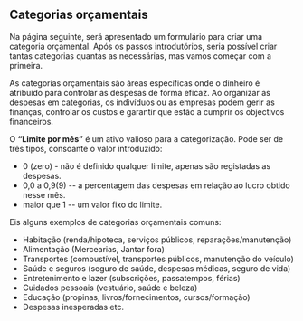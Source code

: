 ## Categorias orçamentais

Na página seguinte, será apresentado um formulário para criar uma categoria orçamental. 
Após os passos introdutórios, seria possível criar tantas categorias quantas as necessárias, mas vamos começar com 
a primeira. 

As categorias orçamentais são áreas específicas onde o dinheiro é atribuído para controlar as despesas de forma eficaz. 
Ao organizar as despesas em categorias, os indivíduos ou as empresas podem gerir as finanças, controlar os custos e 
garantir que estão a cumprir os objectivos financeiros.

O **“Limite por mês”** é um ativo valioso para a categorização. Pode ser de três tipos, consoante o valor introduzido:
- 0 (zero) - não é definido qualquer limite, apenas são registadas as despesas.
- 0,0 a 0,9(9) -- a percentagem das despesas em relação ao lucro obtido nesse mês.
- maior que 1 -- um valor fixo do limite.

Eis alguns exemplos de categorias orçamentais comuns:
- Habitação (renda/hipoteca, serviços públicos, reparações/manutenção)
- Alimentação (Mercearias, Jantar fora)
- Transportes (combustível, transportes públicos, manutenção do veículo)
- Saúde e seguros (seguro de saúde, despesas médicas, seguro de vida)
- Entretenimento e lazer (subscrições, passatempos, férias)
- Cuidados pessoais (vestuário, saúde e beleza)
- Educação (propinas, livros/fornecimentos, cursos/formação)
- Despesas inesperadas
etc.
